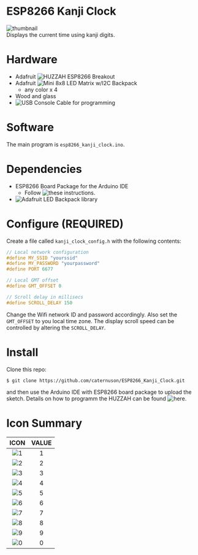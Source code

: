 # ESP8266 Kanji Clock
![thumbnail](http://caternuson.github.io/kanji-clock-thumb.jpg)<br/>
Displays the current time using kanji digits.

# Hardware
* Adafruit ![HUZZAH ESP8266 Breakout](https://www.adafruit.com/products/2471)
* Adafruit ![Mini 8x8 LED Matrix w/I2C Backpack](https://www.adafruit.com/products/870)
    * any color x 4
* Wood and glass
* ![USB Console Cable](https://www.adafruit.com/products/954) for programming
    
# Software
The main program is ```esp8266_kanji_clock.ino```.

# Dependencies
* ESP8266 Board Package for the Arduino IDE
    * Follow ![these](https://learn.adafruit.com/adafruit-huzzah-esp8266-breakout/using-arduino-ide) instructions.
* ![Adafruit LED Backpack library](https://github.com/adafruit/Adafruit_LED_Backpack)

# Configure (REQUIRED)
Create a file called ```kanji_clock_config.h``` with the following contents:
```c++
// Local network configuration
#define MY_SSID "yourssid"
#define MY_PASSWORD "yourpassword"
#define PORT 6677

// Local GMT offset
#define GMT_OFFSET 0

// Scroll delay in millisecs
#define SCROLL_DELAY 150
```
Change the Wifi network ID and password accordingly. Also set the `GMT_OFFSET`
to you local time zone. The display scroll speed can be controlled by altering
the `SCROLL_DELAY`.

# Install
Clone this repo:
```
$ git clone https://github.com/caternuson/ESP8266_Kanji_Clock.git
```
and then use the Arduino IDE with ESP8266 board package to upload the sketch.
Details on how to programm the HUZZAH can be found
![here](https://learn.adafruit.com/adafruit-huzzah-esp8266-breakout).

# Icon Summary
| ICON | VALUE |
|:---:|:---:|
|![1](http://caternuson.github.io/ESP8266_Kanji_Clock/static/kanji_1.jpg)| 1 |
|![2](http://caternuson.github.io/ESP8266_Kanji_Clock/static/kanji_2.jpg)| 2 |
|![3](http://caternuson.github.io/ESP8266_Kanji_Clock/static/kanji_3.jpg)| 3 |
|![4](http://caternuson.github.io/ESP8266_Kanji_Clock/static/kanji_4.jpg)| 4 |
|![5](http://caternuson.github.io/ESP8266_Kanji_Clock/static/kanji_5.jpg)| 5 |
|![6](http://caternuson.github.io/ESP8266_Kanji_Clock/static/kanji_6.jpg)| 6 |
|![7](http://caternuson.github.io/ESP8266_Kanji_Clock/static/kanji_7.jpg)| 7 |
|![8](http://caternuson.github.io/ESP8266_Kanji_Clock/static/kanji_8.jpg)| 8 |
|![9](http://caternuson.github.io/ESP8266_Kanji_Clock/static/kanji_9.jpg)| 9 |
|![0](http://caternuson.github.io/ESP8266_Kanji_Clock/static/kanji_0.jpg)| 0 |
